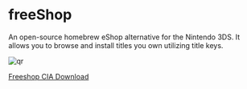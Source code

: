 # freeShop
An open-source homebrew eShop alternative for the Nintendo 3DS. It allows you to browse and install titles you own utilizing title keys.





![qr](https://user-images.githubusercontent.com/34560421/35199826-f4740020-fec0-11e7-8e0c-80bf7bc0e050.png)














[Freeshop CIA Download](https://github.com/AuroraWright/Luma3DS/files/1650298/freeshopzip.zip)

